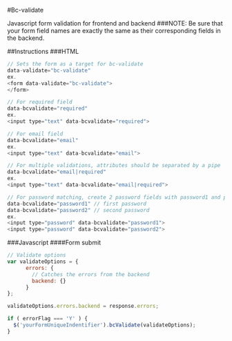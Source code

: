 #Bc-validate

Javascript form validation for frontend and backend
###NOTE:
Be sure that your form field names are exactly the same as their corresponding fields in the backend.

##Instructions
###HTML
```javascript
// Sets the form as a target for bc-validate
data-validate="bc-validate"
ex.
<form data-validate="bc-validate">
</form>

// For required field
data-bcvalidate="required"
ex.
<input type="text" data-bcvalidate="required">

// For email field
data-bcvalidate="email"
ex.
<input type="text" data-bcvalidate="email">

// For multiple validations, attributes should be separated by a pipe | (required and email)
data-bcvalidate="email|required" 
ex.
<input type="text" data-bcvalidate="email|required">

// For password matching, create 2 password fields with password1 and password2 attributes
data-bcvalidate="password1" // first password 
data-bcvalidate="password2" // second password
ex.
<input type="password" data-bcvalidate="password1">
<input type="password" data-bcvalidate="password2">
```

###Javascript
####Form submit
```javascript
// Validate options
var validateOptions = {
      errors: {
        // Catches the errors from the backend
        backend: {}
      }
};

validateOptions.errors.backend = response.errors;

if ( errorFlag === 'Y' ) {
  $('yourFormUniqueIndentifier').bcValidate(validateOptions);
}
```
